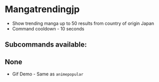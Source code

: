 # Mangatrendingjp 
- Show trending manga up to 50 results from country of origin Japan
- Command cooldown - 10 seconds

## Subcommands available:

## None
- Gif Demo - Same as `animepopular`